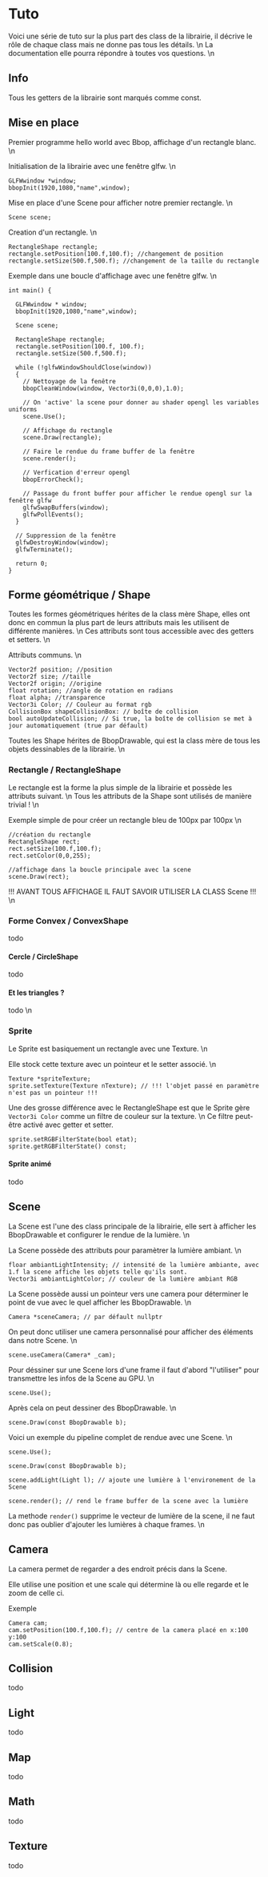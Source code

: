 
# Tuto 

Voici une série de tuto sur la plus part des class de la librairie, il décrive le rôle de chaque class mais ne donne pas tous les détails. \n 
La documentation elle pourra répondre à toutes vos questions. \n 

## Info 

Tous les getters de la librairie sont marqués comme const.

## Mise en place 

Premier programme hello world avec Bbop, affichage d'un rectangle blanc. \n

Initialisation de la librairie avec une fenêtre glfw. \n 
```
GLFWwindow *window;
bbopInit(1920,1080,"name",window);
```

Mise en place d'une Scene pour afficher notre premier rectangle. \n
```
Scene scene;
```

Creation d'un rectangle. \n
```
RectangleShape rectangle;
rectangle.setPosition(100.f,100.f); //changement de position 
rectangle.setSize(500.f,500.f); //changement de la taille du rectangle
```

Exemple dans une boucle d'affichage avec une fenêtre glfw. \n
```
int main() {
  
  GLFWwindow * window;
  bbopInit(1920,1080,"name",window);
  
  Scene scene;

  RectangleShape rectangle;
  rectangle.setPosition(100.f, 100.f);
  rectangle.setSize(500.f,500.f);

  while (!glfwWindowShouldClose(window))
  {
    // Nettoyage de la fenêtre
    bbopCleanWindow(window, Vector3i(0,0,0),1.0);

    // On 'active' la scene pour donner au shader opengl les variables uniforms
    scene.Use();

    // Affichage du rectangle
    scene.Draw(rectangle);

    // Faire le rendue du frame buffer de la fenêtre
    scene.render();
    
    // Verfication d'erreur opengl
    bbopErrorCheck();

    // Passage du front buffer pour afficher le rendue opengl sur la fenêtre glfw 
    glfwSwapBuffers(window);
    glfwPollEvents();
  }
  
  // Suppression de la fenêtre
  glfwDestroyWindow(window);
  glfwTerminate();
  
  return 0;
}
```

## Forme géométrique / Shape

Toutes les formes géométriques hérites de la class mère Shape, elles ont donc en commun la plus part de leurs attributs mais les utilisent de différente manières. \n
Ces attributs sont tous accessible avec des getters et setters. \n

Attributs communs. \n
```
Vector2f position; //position
Vector2f size; //taille
Vector2f origin; //origine
float rotation; //angle de rotation en radians
float alpha; //transparence
Vector3i Color; // Couleur au format rgb
CollisionBox shapeCollisionBox: // boîte de collision
bool autoUpdateCollision; // Si true, la boîte de collision se met à jour automatiquement (true par défault)
```

Toutes les Shape hérites de BbopDrawable, qui est la class mère de tous les objets dessinables de la librairie. \n

### Rectangle / RectangleShape

Le rectangle est la forme la plus simple de la librairie et possède les attributs suivant. \n 
Tous les attributs de la Shape sont utilisés de manière trivial ! \n

Exemple simple de pour créer un rectangle bleu de 100px par 100px \n
```
//création du rectangle 
RectangleShape rect;
rect.setSize(100.f,100.f);
rect.setColor(0,0,255);

//affichage dans la boucle principale avec la scene 
scene.Draw(rect);
```

!!! AVANT TOUS AFFICHAGE IL FAUT SAVOIR UTILISER LA CLASS Scene !!! \n

### Forme Convex / ConvexShape

todo

#### Cercle / CircleShape

todo

#### Et les triangles ?

todo \n

### Sprite

Le Sprite est basiquement un rectangle avec une Texture. \n 

Elle stock cette texture avec un pointeur et le setter associé. \n 
```
Texture *spriteTexture;
sprite.setTexture(Texture nTexture); // !!! l'objet passé en paramètre n'est pas un pointeur !!!
```

Une des grosse différence avec le RectangleShape est que le Sprite gère ```Vector3i Color``` comme un filtre de couleur sur la texture. \n 
Ce filtre peut-être activé avec getter et setter. 
```
sprite.setRGBFilterState(bool etat);
sprite.getRGBFilterState() const;
```

#### Sprite animé

todo

## Scene 

La Scene est l'une des class principale de la librairie, elle sert à afficher les BbopDrawable et configurer le rendue de la lumière. \n

La Scene possède des attributs pour paramètrer la lumière ambiant. \n 
```
floar ambiantLightIntensity; // intensité de la lumière ambiante, avec 1.f la scene affiche les objets telle qu'ils sont.
Vector3i ambiantLightColor; // couleur de la lumière ambiant RGB
```

La Scene possède aussi un pointeur vers une camera pour déterminer le point de vue avec le quel afficher les BbopDrawable. \n
```
Camera *sceneCamera; // par défault nullptr 
```

On peut donc utiliser une camera personnalisé pour afficher des éléments dans notre Scene. \n
```
scene.useCamera(Camera* _cam);
```

Pour déssiner sur une Scene lors d'une frame il faut d'abord "l'utiliser" pour transmettre les infos de la Scene au GPU. \n 
```
scene.Use(); 
```

Après cela on peut dessiner des BbopDrawable. \n 
```
scene.Draw(const BbopDrawable b);
```

Voici un exemple du pipeline complet de rendue avec une Scene. \n 
```
scene.Use();

scene.Draw(const BbopDrawable b);

scene.addLight(Light l); // ajoute une lumière à l'environement de la Scene 

scene.render(); // rend le frame buffer de la scene avec la lumière 
```

La methode  ```render()``` supprime le vecteur de lumière de la scene, il ne faut donc pas oublier d'ajouter les lumières à chaque frames. \n 

## Camera

La camera permet de regarder a des endroit précis dans la Scene.

Elle utilise une position et une scale qui détermine là ou elle regarde et le zoom de celle ci.

Exemple 
```
Camera cam;
cam.setPosition(100.f,100.f); // centre de la camera placé en x:100 y:100 
cam.setScale(0.8);
```

## Collision

todo

## Light

todo

## Map

todo

## Math 

todo 

## Texture

todo
